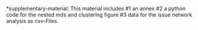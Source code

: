 *supplementary-material: This material includes #1 an annex #2 a python code for the nested mds and clustering figure #3 data for the issue network analysis as csv-Files.

